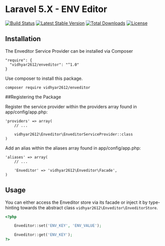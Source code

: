 # Laravel 5.X - ENV Editor

[![Build Status](https://travis-ci.org/vidhyar2612/enveditor.svg?branch=master)](https://travis-ci.org/vidhyar2612/enveditor)
[![Latest Stable Version](https://poser.pugx.org/vidhyar2612/enveditor/v/stable)](https://packagist.org/packages/vidhyar2612/enveditor)
[![Total Downloads](https://poser.pugx.org/vidhyar2612/enveditor/downloads)](https://packagist.org/packages/vidhyar2612/enveditor)
[![License](https://poser.pugx.org/vidhyar2612/enveditor/license)](https://packagist.org/packages/vidhyar2612/enveditor)

## Installation

The Enveditor Service Provider can be installed via Composer

	"require": {
	  "vidhyar2612/enveditor": "^1.0"
	}


Use composer to install this package.

	composer require vidhyar2612/enveditor


##Registering the Package

Register the service provider within the providers array found in app/config/app.php:

	'providers' => array(
	    // ...

	    vidhyar2612\Enveditor\EnveditorServiceProvider::class
	)

Add an alias within the aliases array found in app/config/app.php:

	'aliases' => array(
	    // ...

	    'Enveditor' => 'vidhyar2612\Enveditor\Facade',
	)
  
## Usage

You can either access the Enveditor store via its facade or inject it by type-hinting towards the abstract class `vidhyar2612\Enveditor\EnveditorStore`.

```php
<?php

	Enveditor::set('ENV_KEY', 'ENV_VALUE');

	Enveditor::get('ENV_KEY');
?>
```
